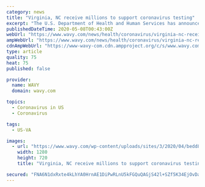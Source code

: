 ```yaml
---
category: news
title: "Virginia, NC receive millions to support coronavirus testing"
excerpt: "The U.S. Department of Health and Human Services has announced which facilities in Virginia and North Carolina will receive funds to help with expanding the capacity for"
publishedDateTime: 2020-05-08T00:43:00Z
webUrl: "https://www.wavy.com/news/health/coronavirus/virginia-nc-receive-millions-to-support-coronavirus-testing/"
ampWebUrl: "https://www.wavy.com/news/health/coronavirus/virginia-nc-receive-millions-to-support-coronavirus-testing/amp/"
cdnAmpWebUrl: "https://www-wavy-com.cdn.ampproject.org/c/s/www.wavy.com/news/health/coronavirus/virginia-nc-receive-millions-to-support-coronavirus-testing/amp/"
type: article
quality: 75
heat: 75
published: false

provider:
  name: WAVY
  domain: wavy.com

topics:
  - Coronavirus in US
  - Coronavirus

tags:
  - US-VA

images:
  - url: "https://www.wavy.com/wp-content/uploads/sites/3/2020/04/bedd8717141a4d3daaeaefeca3d9b679-1.jpg?w=1280&h=720&crop=1"
    width: 1280
    height: 720
    title: "Virginia, NC receive millions to support coronavirus testing"

secured: "FNA6N1dxRxte4kLhYA0HrnAE1DiPwRLnU5kFGQuQAGjS42l+SZf5K34EjOvDaGHkAsyFMxSxT7N+kjR0idgCYgN9wTK80kTagl7DaHN08j1Af6eHOoyP6psfGcoj24TCK4mtU0M/WqxeQV4iglg8wTW0xYTH4Zy0aacnVMFJpJHNHCk23AHOuTxiKgP82z6GQxIG44ACccBQ3YIffBK2c2lcVqTr8WqUxJ6qqkMlFARTOJpoo3nUosBWu7Gumrpzav5DRk3Db7lCVqVuF6ruD3nYr8Wn2UREwBTwlQLYBo5VZ1bXa0sE6eQcoenjqYEYXXLALsilDFzu7lRBMwkKs2RACPisDH0/dwpS9KhFjJrl3BdGw2S1jXb1pJNX3AUHlH19z128M2o25hl5hwjpr0Sfk++ICv4FLKe9Z/na/A1eUgBUoCaGkjfwLmtfrBEf9NZ0g4yquJfC+zCwTI5tZXXoDAmpwGMv4lYSq0cRuAc=;2CqKBTP9vApNjb6d/LV/eQ=="
---
```


